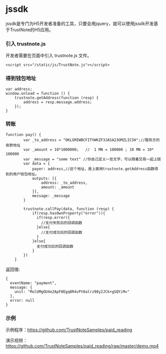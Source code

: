 # jssdk

jssdk是专门为H5开发者准备的工具，只要会用jquery，就可以使用jssdk开发基于TrustNote的H5应用。

### 引入 trustnote.js

开发者需要在页面中引入 trustnote.js 文件。

```
<script src="/static/js/TrustNote.js"></script>
```

### 得到钱包地址

```
var address;
window.onload = function () {
    trustnote.getAddress(function (resp) {
        address = resp.message.address;
    });
}
```

### 转账

```
function pay() {
        var _to_address = "OKLGMIWBCFITVWKZF3JASA23OMZLICSH";//服务方的收款地址
        var _amount = 10*1000000;   //  1 MN = 100000 ; 10 MN = 10* 100000
        var _message = "some text" //你自己定义一些文字，可以随着交易一起上链
        var data = {
            payer: address,//这个地址，是上面用trustnote.getAddress函数得到的用户钱包地址。
            outputs: [{
                address: _to_address,
                amount: _amount
            }],
            message: _message
        }
        
        trustnote.callPay(data, function (resp) {
            if(resp.hasOwnProperty("error")){
              if(resp.error){
                //支付失败后的回调函数
              }else{
                //支付成功后的回调函数
              }
            }else{
              支付成功后的回调函数
            }
        })
    }
```

返回值:

```
{
  eventName: "payment",
  message: {
    unit: "MulUMgOU4e2ApF0Egq8R4vPt0alrz98y2JCk+gSQYiM="
  },
  error: null
}
```
### 示例

示例程序：https://github.com/TrustNoteSamples/paid_reading

演示视频：https://github.com/TrustNoteSamples/paid_reading/raw/master/demo.mp4
